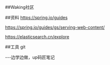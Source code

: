 ##Waking社区

##资料
https://spring.io/guides

https://spring.io/guides/gs/serving-web-content/

https://elasticsearch.cn/explore

##工具
git

---边学边做，up码匠笔记

